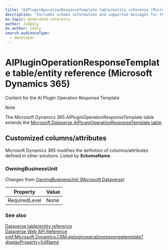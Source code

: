 ```yaml
---
title: "AIPluginOperationResponseTemplate table/entity reference (Microsoft Dynamics 365)"
description: "Includes schema information and supported messages for the AIPluginOperationResponseTemplate table/entity with Microsoft Dynamics 365."
ms.topic: generated-reference
author: JimDaly
ms.author: jdaly
search.audienceType: 
  - developer
---
```


# AIPluginOperationResponseTemplate table/entity reference (Microsoft Dynamics 365)

Content for the AI Plugin Operation Response Template

> [!NOTE]
> The Microsoft Dynamics 365 AIPluginOperationResponseTemplate table extends the [Microsoft Dataverse AIPluginOperationResponseTemplate table](/power-apps/developer/data-platform/reference/entities/aipluginoperationresponsetemplate).



## Customized columns/attributes

Microsoft Dynamics 365 modifies the definition of columns/attributes defined in other solutions. Listed by **SchemaName**.

### <a name="BKMK_OwningBusinessUnit"></a> OwningBusinessUnit

Changes from [OwningBusinessUnit (Microsoft Dataverse)](/power-apps/developer/data-platform/reference/entities/aipluginoperationresponsetemplate#BKMK_OwningBusinessUnit)

|Property|Value|
|---|---|
|RequiredLevel|None|




### See also

[Dataverse table/entity reference](/power-apps/developer/data-platform/reference/about-entity-reference)  
[Dataverse Web API Reference](/power-apps/developer/data-platform/webapi/reference/about)   
<xref:Microsoft.Dynamics.CRM.aipluginoperationresponsetemplate?displayProperty=fullName>
